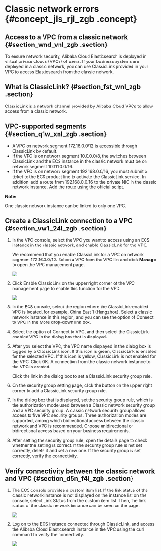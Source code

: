 # Classic network errors {#concept_jls_rjl_zgb .concept}

## Access to a VPC from a classic network {#section_wnd_vnl_zgb .section}

To ensure network security, Alibaba Cloud Elasticsearch is deployed in virtual private clouds \(VPCs\) of users. If your business systems are deployed in a classic network, you can use ClassicLink provided in your VPC to access Elasticsearch from the classic network.

## What is ClassicLink? {#section_fst_wnl_zgb .section}

ClassicLink is a network channel provided by Alibaba Cloud VPCs to allow access from a classic network.

## VPC-supported segments {#section_q1w_xnl_zgb .section}

-   A VPC on network segment 172.16.0.0/12 is accessible through ClassicLink by default.
-   If the VPC is on network segment 10.0.0.0/8, the switches between ClassicLink and the ECS instance in the classic network must be on network segment 10.111.0.0/16.
-   If the VPC is on network segment 192.168.0.0/16, you must submit a ticket to the ECS product line to activate the ClassicLink service. In addition, add a route from 192.168.0.0/16 to the private NIC in the classic network instance. Add the route using the official [script](http://docs-aliyun.cn-hangzhou.oss.aliyun-inc.com/assets/attach/58095/cn_zh/1502878832385/route192.zip?spm=5176.100239.blogcont175011.15.kKl1bX&file=route192.zip).

**Note:** 

One classic network instance can be linked to only one VPC.

## Create a ClassicLink connection to a VPC {#section_vw1_24l_zgb .section}

1.  In the VPC console, select the VPC you want to access using an ECS instance in the classic network, and enable ClassicLink for the VPC.

    We recommend that you enable ClassicLink for a VPC on network segment 172.16.0.0/12. Select a VPC from the VPC list and click **Manage** to open the VPC management page.

    ![](http://static-aliyun-doc.oss-cn-hangzhou.aliyuncs.com/assets/img/134329/155358349839944_en-US.png)

2.  Click Enable ClassicLink on the upper right corner of the VPC management page to enable this function for the VPC.

    ![](http://static-aliyun-doc.oss-cn-hangzhou.aliyuncs.com/assets/img/134329/155358349839945_en-US.png)

3.  In the ECS console, select the region where the ClassicLink-enabled VPC is located, for example, China East 1 \(Hangzhou\). Select a classic network instance in this region, and you can see the option of Connect to VPC in the More drop-down link box.

4.  Select the option of Connect to VPC, and then select the ClassicLink-enabled VPC in the dialog box that is displayed.

5.  After you select the VPC, the VPC name displayed in the dialog box is tagged by a ClassicLink icon. If this icon is green, ClassicLink is enabled for the selected VPC. If this icon is yellow, ClassicLink is not enabled for the VPC. Click OK. A connection from the classic network instance to the VPC is created.

    Click the link in the dialog box to set a ClassicLink security group rule.

6.  On the security group setting page, click the button on the upper right corner to add a ClassicLink security group rule.

7.  In the dialog box that is displayed, set the security group rule, which is the authorization mode used between a Classic network security group and a VPC security group. A classic network security group allows access to five VPC security groups. Three authorization modes are supported, among which bidirectional access between the classic network and VPC is recommended. Choose unidirectional or bidirectional access based on your business requirements.

8.  After setting the security group rule, open the details page to check whether the setting is correct. If the security group rule is not set correctly, delete it and set a new one. If the security group is set correctly, verify the connectivity.


## Verify connectivity between the classic network and VPC {#section_d5n_f4l_zgb .section}

1.  The ECS console provides a custom item list. If the link status of the classic network instance is not displayed on the instance list on the console, select Link Status from the custom item list. Then, the link status of the classic network instance can be seen on the page.

    ![](http://static-aliyun-doc.oss-cn-hangzhou.aliyuncs.com/assets/img/134329/155358349839955_en-US.png)

2.  Log on to the ECS instance connected through ClassicLink, and access the Alibaba Cloud Elasticsearch instance in the VPC using the curl command to verify the connectivity.

    ![](http://static-aliyun-doc.oss-cn-hangzhou.aliyuncs.com/assets/img/134329/155358349839956_en-US.png)


